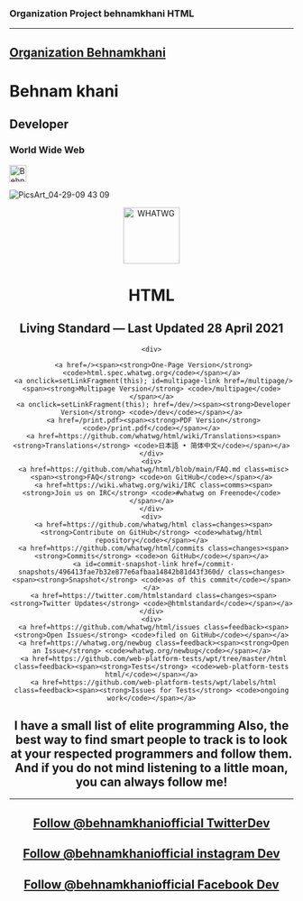  ### Organization Project behnamkhani HTML ### 
 ------------------------------------------------------------------------
 [Organization Behnamkhani](https://github.com/behnamkhaniofficials)
---------------------------------------------------------------------------
# Behnam khani
##  Developer 
###  World Wide Web
<a href="https://dev.to/behnamkhani">
  <img src="https://d2fltix0v2e0sb.cloudfront.net/dev-badge.svg" alt="Behnamkhani's DEV Community Profile" height="30" width="30">
</a>

![PicsArt_04-29-09 43 09](https://user-images.githubusercontent.com/76747901/116591786-80d88880-a934-11eb-9f92-950db0904cf5.png)


<!DOCTYPE html><html class="split index" lang=en-US-x-hixie><script src=/link-fixup.js defer=""></script><meta charset=utf-8><meta content="width=device-width, initial-scale=1, shrink-to-fit=no" name=viewport><title>HTML Standard</title><meta content=#3c790a name=theme-color><link rel=stylesheet href=https://resources.whatwg.org/spec.css crossorigin=""><link rel=stylesheet href=https://resources.whatwg.org/standard.css crossorigin=""><link rel=stylesheet href=https://resources.whatwg.org/standard-shared-with-dev.css crossorigin=""><link rel=icon href=https://resources.whatwg.org/logo.svg crossorigin=""><link rel=stylesheet href=/styles.css crossorigin=""><script>
   function toggleStatus(div) {
     div.parentNode.classList.toggle('wrapped');
   }
   function setLinkFragment(link) {
     link.hash = location.hash;
   }
  </script><body>
  
  <script async="" crossorigin="" src=/html-dfn.js></script>
  <script data-file-issue-url=https://github.com/whatwg/html/issues/new async="" crossorigin="" src=https://resources.whatwg.org/file-issue.js></script>
  <script async="" crossorigin="" src=https://resources.whatwg.org/commit-snapshot-shortcut-key.js></script>
  <header id=head class="head with-buttons">
   <a href=https://whatwg.org/ class=logo><img width=100 alt=WHATWG crossorigin="" src=https://resources.whatwg.org/logo.svg height=100></a>
   <hgroup><h1 class=allcaps>HTML</h1><h2 id=living-standard class="no-num no-toc">Living Standard — Last Updated <span class=pubdate>28 April 2021</span></h2></hgroup>
   
   <nav>
    
    <div>
     
     <a href=/><span><strong>One-Page Version</strong> <code>html.spec.whatwg.org</code></span></a>
     <a onclick=setLinkFragment(this); id=multipage-link href=/multipage/><span><strong>Multipage Version</strong> <code>/multipage</code></span></a>
     <a onclick=setLinkFragment(this); href=/dev/><span><strong>Developer Version</strong> <code>/dev</code></span></a>
     <a href=/print.pdf><span><strong>PDF Version</strong> <code>/print.pdf</code></span></a>
     <a href=https://github.com/whatwg/html/wiki/Translations><span><strong>Translations</strong> <code>日本語 • 简体中文</code></span></a>
    </div>
    <div>
     <a href=https://github.com/whatwg/html/blob/main/FAQ.md class=misc><span><strong>FAQ</strong> <code>on GitHub</code></span></a>
     <a href=https://wiki.whatwg.org/wiki/IRC class=comms><span><strong>Join us on IRC</strong> <code>#whatwg on Freenode</code></span></a>
    </div>
    <div>
     <a href=https://github.com/whatwg/html class=changes><span><strong>Contribute on GitHub</strong> <code>whatwg/html repository</code></span></a>
     <a href=https://github.com/whatwg/html/commits class=changes><span><strong>Commits</strong> <code>on GitHub</code></span></a>
     <a id=commit-snapshot-link href=/commit-snapshots/496413fae7b32e877e6afbaa14842b81d43f360d/ class=changes><span><strong>Snapshot</strong> <code>as of this commit</code></span></a>
     <a href=https://twitter.com/htmlstandard class=changes><span><strong>Twitter Updates</strong> <code>@htmlstandard</code></span></a>
    </div>
    <div>
     <a href=https://github.com/whatwg/html/issues class=feedback><span><strong>Open Issues</strong> <code>filed on GitHub</code></span></a>
     <a href=https://whatwg.org/newbug class=feedback><span><strong>Open an Issue</strong> <code>whatwg.org/newbug</code></span></a>
     <a href=https://github.com/web-platform-tests/wpt/tree/master/html class=feedback><span><strong>Tests</strong> <code>web-platform-tests html/</code></span></a>
     <a href=https://github.com/web-platform-tests/wpt/labels/html class=feedback><span><strong>Issues for Tests</strong> <code>ongoing work</code></span></a>
    
#  I have a small list of elite programming Also, the best way to find smart people to track is to look at your respected programmers and follow them. And if you do not mind listening to a little moan, you can always follow me!
------------------------------------------------------------------------
<a class="twitter-follow-button"
  href="https://twitter.com/behnamofficials">
Follow @behnamkhaniofficial TwitterDev</a>
-------------------------------------------
<a class="instagram-follow-button"
  href="https://instagram.com/behnamkhaniofficial">
Follow @behnamkhaniofficial instagram Dev</a>
----------------------------------------------
<a class="Facebook-follow-button"
  href="https://Facebook.com/behnamkhaniofficials">
Follow @behnamkhaniofficial Facebook Dev</a>
------------------------------------------------
 

